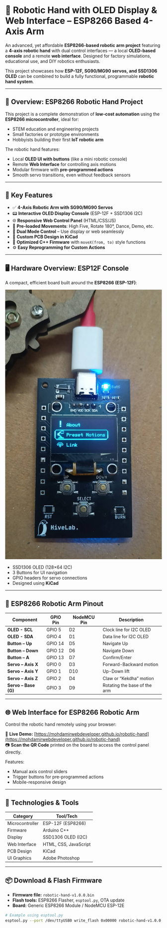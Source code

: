 # 🤖 Robotic Hand with OLED Display & Web Interface – ESP8266 Based 4-Axis Arm

An advanced, yet affordable **ESP8266-based robotic arm project** featuring a **4-axis robotic hand** with dual control interfaces — a local **OLED-based console** and a remote **web interface**. Designed for factory simulations, educational use, and DIY robotics enthusiasts.

This project showcases how **ESP-12F, SG90/MG90 servos, and SSD1306 OLED** can be combined to build a fully functional, programmable **robotic hand system**.

---

## 🎯 Overview: ESP8266 Robotic Hand Project

This project is a complete demonstration of **low-cost automation** using the **ESP8266 microcontroller**, ideal for:

- STEM education and engineering projects  
- Small factories or prototype environments  
- Hobbyists building their first **IoT robotic arm**

The robotic hand features:

- Local **OLED UI with buttons** (like a mini robotic console)  
- Remote **Web Interface** for controlling axis motions  
- Modular firmware with **pre-programmed actions**  
- Smooth servo transitions, even without feedback sensors  

---

## 🔑 Key Features

- ✅ **4-Axis Robotic Arm with SG90/MG90 Servos**  
- 📟 **Interactive OLED Display Console** (ESP-12F + SSD1306 I2C)  
- 🌐 **Responsive Web Control Panel** (HTML/CSS/JS)  
- 🔁 **Pre-loaded Movements**: High Five, Rotate 180°, Dance, Demo, etc.  
- 🔀 **Dual Mode Control** – Use display or web seamlessly  
- 🔧 **Custom PCB Design in KiCad**  
- 🧠 **Optimized C++ Firmware** with `moveX(from, to)` style functions  
- ⚙️ **Easy Reprogramming for Custom Actions**  

---

## 🖥️ Hardware Overview: ESP12F Console

A compact, efficient board built around the **ESP8266 (ESP-12F)**:

![ESP12F Console Microcontroller](./img/microcontroller-min.jpeg)

- SSD1306 OLED (128×64 I2C)  
- 3 Buttons for UI navigation  
- GPIO headers for servo connections  
- Designed using **KiCad**  

---

## 📌 ESP8266 Robotic Arm Pinout

| Component               | GPIO Pin | NodeMCU Pin | Description                             |
|-------------------------|----------|-------------|-----------------------------------------|
| **OLED - SCL**          | GPIO 5   | D2          | Clock line for I2C OLED                 |
| **OLED - SDA**          | GPIO 4   | D1          | Data line for I2C OLED                  |
| **Button – Up**         | GPIO 14  | D5          | Navigate Up                             |
| **Button – Down**       | GPIO 12  | D6          | Navigate Down                           |
| **Button – A**          | GPIO 13  | D7          | Confirm/Enter                           |
| **Servo – Axis X**      | GPIO 0   | D3          | Forward-Backward motion                 |
| **Servo – Axis Y**      | GPIO 1   | D10         | Up-Down lift                            |
| **Servo – Axis Z**      | GPIO 2   | D4          | Claw or “Kekdha” motion                 |
| **Servo – Base (G)**    | GPIO 3   | D9          | Rotating the base of the arm            |

---

## 🌐 Web Interface for ESP8266 Robotic Arm

Control the robotic hand remotely using your browser:

🔗 **Live Demo:** [https://mohdamirwebdeveloper.github.io/robotic-hand](https://mohdamirwebdeveloper.github.io/robotic-hand)  
📷 **Scan the QR Code** printed on the board to access the control panel directly.

Features:

- Manual axis control sliders  
- Trigger buttons for pre-programmed actions  
- Mobile-responsive design  

---

## 🔧 Technologies & Tools

| Category               | Tool/Tech                    |
|------------------------|------------------------------|
| Microcontroller        | ESP-12F (ESP8266)            |
| Firmware               | Arduino C++                  |
| Display                | SSD1306 OLED (I2C)           |
| Web Interface          | HTML, CSS, JavaScript        |
| PCB Design             | KiCad                        |
| UI Graphics            | Adobe Photoshop              |

---

## 📦 Download & Flash Firmware

- **Firmware file:** `robotic-hand-v1.0.0.bin`  
- **Flash tools:** ESP8266 Flasher, `esptool.py`, OTA update  
- **Board:** Generic ESP8266 Module / NodeMCU ESP-12E  

```bash
# Example using esptool.py
esptool.py --port /dev/ttyUSB0 write_flash 0x00000 robotic-hand-v1.0.0.bin


